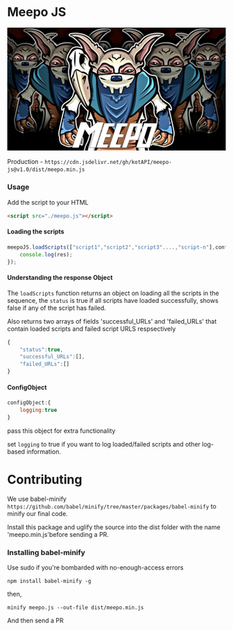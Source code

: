 # Meepo JS

![meepo-js](./media/meepo.jpg)


Production - `https://cdn.jsdelivr.net/gh/kotAPI/meepo-js@v1.0/dist/meepo.min.js`


### Usage

Add the script to your HTML
```html
<script src="./meepo.js"></script>
```

#### Loading the scripts 
```javascript
meepoJS.loadScripts(["script1","script2","script3"....,"script-n"],configObject).then(res => {
	console.log(res);
});
```

#### Understanding the response Object

The `loadScripts` function returns an object on loading all the scripts in the sequence,
the `status` is true if all scripts have loaded successfully, shows false if any of the script has failed.

Also returns two arrays of fields 'successful_URLs' and 'failed_URLs' that contain loaded scripts and failed script URLS respsectively

```javascript
{
	"status":true,
	"successful_URLs":[],
	"failed_URLs":[]
}
```

#### ConfigObject

```javascript
configObject:{
	logging:true
}
```
pass this object for extra functionality

set `logging` to true if you want to log loaded/failed scripts and other log-based information.





# Contributing

We use babel-minify `https://github.com/babel/minify/tree/master/packages/babel-minify` to minify our final code.

Install this package and uglify the source into the dist folder with the name 'meepo.min.js'before sending a PR.

### Installing babel-minify

Use sudo if you're bombarded with no-enough-access errors
```
npm install babel-minify -g
```

then,

```
minify meepo.js --out-file dist/meepo.min.js
```

And then send a PR